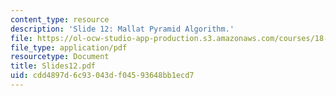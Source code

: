 ```yaml
---
content_type: resource
description: 'Slide 12: Mallat Pyramid Algorithm.'
file: https://ol-ocw-studio-app-production.s3.amazonaws.com/courses/18-327-wavelets-filter-banks-and-applications-spring-2003/cdd4897d6c93043df04593648bb1ecd7_Slides12.pdf
file_type: application/pdf
resourcetype: Document
title: Slides12.pdf
uid: cdd4897d-6c93-043d-f045-93648bb1ecd7
---
```

